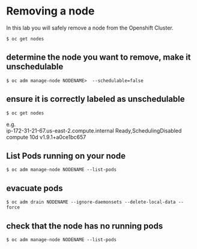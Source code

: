 # Removing a node
In this lab you will safely remove a node from the Openshift Cluster.  

```  
$ oc get nodes  
```  
## determine the node you want to remove, make it unschedulable  
```  
$ oc adm manage-node NODENAME>  --schedulable=false  
```  

## ensure it is correctly labeled as unschedulable  
```  
$ oc get nodes  
```  
 e.g.  
 ip-172-31-21-67.us-east-2.compute.internal    Ready,SchedulingDisabled   compute   10d       v1.9.1+a0ce1bc657  



## List Pods running on your node  
```  
$ oc adm manage-node NODENAME --list-pods
```

## evacuate pods  
```  
$ oc adm drain NODENAME --ignore-daemonsets --delete-local-data --force  
```  
## check that the node has no running pods  
```  
$ oc adm manage-node NODENAME --list-pods  
```
